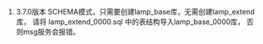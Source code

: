 1. 3.7.0版本 SCHEMA模式，只需要创建lamp_base库，无需创建lamp_extend库， 请将 lamp_extend_0000.sql 中的表结构导入lamp_base_0000库，
   否则msg服务会报错。

